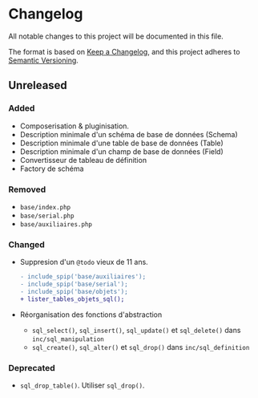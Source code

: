 # Changelog

All notable changes to this project will be documented in this file.

The format is based on [Keep a Changelog](https://keepachangelog.com/en/1.1.0/),
and this project adheres to [Semantic Versioning](https://semver.org/spec/v2.0.0.html).

## Unreleased

### Added

- Composerisation & pluginisation.
- Description minimale d'un schéma de base de données (Schema)
- Description minimale d'une table de base de données (Table)
- Description minimale d'un champ de base de données (Field)
- Convertisseur de tableau de définition
- Factory de schéma

### Removed

- `base/index.php`
- `base/serial.php`
- `base/auxiliaires.php`

### Changed

- Suppresion d'un `@todo` vieux de 11 ans.

    ```diff
    - include_spip('base/auxiliaires');
    - include_spip('base/serial');
    - include_spip('base/objets');
    + lister_tables_objets_sql();
    ```

- Réorganisation des fonctions d'abstraction
  - `sql_select()`, `sql_insert()`, `sql_update()` et `sql_delete()` dans `inc/sql_manipulation`
  - `sql_create()`, `sql_alter()` et `sql_drop()` dans `inc/sql_definition`

### Deprecated

- `sql_drop_table()`. Utiliser `sql_drop()`.
